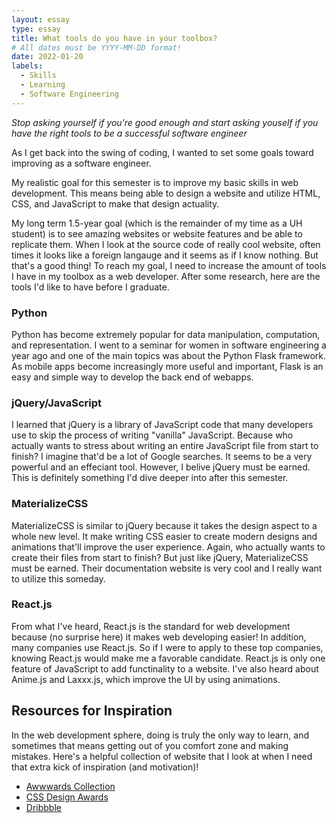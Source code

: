 ```yaml
---
layout: essay
type: essay
title: What tools do you have in your toolbox?
# All dates must be YYYY-MM-DD format!
date: 2022-01-20
labels:
  - Skills
  - Learning
  - Software Engineering
---
```


*Stop asking yourself if you're good enough and start asking youself if you have the right tools to be a successful software engineer*

As I get back into the swing of coding, I wanted to set some goals toward improving as a software engineer.

My realistic goal for this semester is to improve my basic skills in web development. This means being able to design a website and utilize HTML, CSS, and JavaScript to make that design actuality.

My long term 1.5-year goal (which is the remainder of my time as a UH student) is to see amazing websites or website features and be able to replicate them. When I look at the source code of really cool website, often times it looks like a foreign langauge and it seems as if I know nothing. But that's a good thing! To reach my goal, I need to increase the amount of tools I have in my toolbox as a web developer. After some research, here are the tools I'd like to have before I graduate.

### Python

Python has become extremely popular for data manipulation, computation, and representation. I went to a seminar for women in software engineering a year ago and one of the main topics was about the Python Flask framework. As mobile apps become increasingly more useful and important, Flask is an easy and simple way to develop the back end of webapps.

### jQuery/JavaScript

I learned that jQuery is a library of JavaScript code that many developers use to skip the process of writing "vanilla" JavaScript. Because who actually wants to stress about writing an entire JavaScript file from start to finish? I imagine that'd be a lot of Google searches. It seems to be a very powerful and an effeciant tool. However, I belive jQuery must be earned. This is definitely something I'd dive deeper into after this semester.

### MaterializeCSS

MaterializeCSS is similar to jQuery because it takes the design aspect to a whole new level. It make writing CSS easier to create modern designs and animations that'll improve the user experience. Again, who actually wants to create their files from start to finish? But just like jQuery, MaterializeCSS must be earned. Their documentation website is very cool and I really want to utilize this someday.

### React.js

From what I've heard, React.js is the standard for web development because (no surprise here) it makes web developing easier! In addition, many companies use React.js. So if I were to apply to these top companies, knowing React.js would make me a favorable candidate. React.js is only one feature of JavaScript to add functinality to a website. I've also heard about Anime.js and Laxxx.js, which improve the UI by using animations.

## Resources for Inspiration

In the web development sphere, doing is truly the only way to learn, and sometimes that means getting out of you comfort zone and making mistakes. Here's a helpful collection of website that I look at when I need that extra kick of inspiration (and motivation)!

- <a href="https://www.awwwards.com/collections/">Awwwards Collection</a>
- <a href="https://www.cssdesignawards.com/">CSS Design Awards</a>
- <a href="https://dribbble.com/">Dribbble</a>
